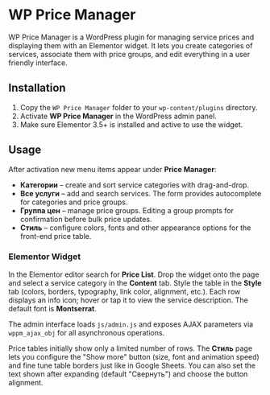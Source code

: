 # WP Price Manager

WP Price Manager is a WordPress plugin for managing service prices and displaying them with an Elementor widget. It lets you create categories of services, associate them with price groups, and edit everything in a user friendly interface.

## Installation

1. Copy the `WP Price Manager` folder to your `wp-content/plugins` directory.
2. Activate **WP Price Manager** in the WordPress admin panel.
3. Make sure Elementor 3.5+ is installed and active to use the widget.

## Usage

After activation new menu items appear under **Price Manager**:

- **Категории** – create and sort service categories with drag-and-drop.
- **Все услуги** – add and search services. The form provides autocomplete for categories and price groups.
- **Группа цен** – manage price groups. Editing a group prompts for confirmation before bulk price updates.
- **Стиль** – configure colors, fonts and other appearance options for the front-end price table.

### Elementor Widget

In the Elementor editor search for **Price List**. Drop the widget onto the page and select a service category in the **Content** tab. Style the table in the **Style** tab (colors, borders, typography, link color, alignment, etc.). Each row displays an info icon; hover or tap it to view the service description. The default font is **Montserrat**.

The admin interface loads `js/admin.js` and exposes AJAX parameters via `wppm_ajax_obj` for all asynchronous operations.

Price tables initially show only a limited number of rows. The **Стиль** page lets you configure the "Show more" button (size, font and animation speed) and fine tune table borders just like in Google Sheets.
You can also set the text shown after expanding (default "Свернуть") and choose the button alignment.
